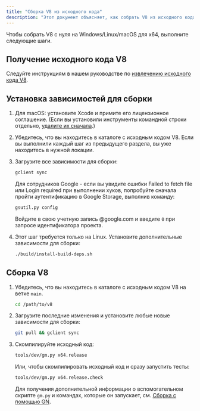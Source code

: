 ```yaml
---
title: "Сборка V8 из исходного кода"
description: "Этот документ объясняет, как собрать V8 из исходного кода."
---
```

Чтобы собрать V8 с нуля на Windows/Linux/macOS для x64, выполните следующие шаги.

## Получение исходного кода V8

Следуйте инструкциям в нашем руководстве по [извлечению исходного кода V8](/docs/source-code).

## Установка зависимостей для сборки

1. Для macOS: установите Xcode и примите его лицензионное соглашение. (Если вы установили инструменты командной строки отдельно, [удалите их сначала](https://bugs.chromium.org/p/chromium/issues/detail?id=729990#c1).)

1. Убедитесь, что вы находитесь в каталоге с исходным кодом V8. Если вы выполнили каждый шаг из предыдущего раздела, вы уже находитесь в нужной локации.

1. Загрузите все зависимости для сборки:

   ```bash
   gclient sync
   ```

   Для сотрудников Google - если вы увидите ошибки Failed to fetch file или Login required при выполнении хуков, попробуйте сначала пройти аутентификацию в Google Storage, выполнив команду:

   ```bash
   gsutil.py config
   ```

   Войдите в свою учетную запись @google.com и введите `0` при запросе идентификатора проекта.

1. Этот шаг требуется только на Linux. Установите дополнительные зависимости для сборки:

    ```bash
    ./build/install-build-deps.sh
    ```

## Сборка V8

1. Убедитесь, что вы находитесь в каталоге с исходным кодом V8 на ветке `main`.

    ```bash
    cd /path/to/v8
    ```

1. Загрузите последние изменения и установите любые новые зависимости для сборки:

    ```bash
    git pull && gclient sync
    ```

1. Скомпилируйте исходный код:

    ```bash
    tools/dev/gm.py x64.release
    ```

    Или, чтобы скомпилировать исходный код и сразу запустить тесты:

    ```bash
    tools/dev/gm.py x64.release.check
    ```

    Для получения дополнительной информации о вспомогательном скрипте `gm.py` и командах, которые он запускает, см. [Сборка с помощью GN](/docs/build-gn).
